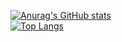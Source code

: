 [![Anurag's GitHub stats](https://github-readme-stats.vercel.app/api?username=ColorfulHorse&show_icons=true&theme=cobalt)](https://github.com/ColorfulHorse/github-readme-stats)  
[![Top Langs](https://github-readme-stats.vercel.app/api/top-langs/?username=ColorfulHorse&layout=compact&theme=cobalt)](https://github.com/anuraghazra/github-readme-stats)


